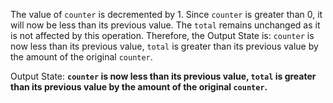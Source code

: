 The value of `counter` is decremented by 1. Since `counter` is greater than 0, it will now be less than its previous value. The `total` remains unchanged as it is not affected by this operation. Therefore, the Output State is: `counter` is now less than its previous value, `total` is greater than its previous value by the amount of the original `counter`.

Output State: **`counter` is now less than its previous value, `total` is greater than its previous value by the amount of the original `counter`.**